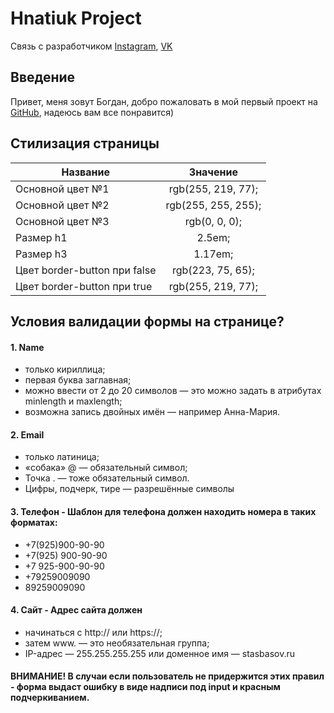 # Hnatiuk Project
Связь с разработчиком
  [Instagram][2], [VK][3]


## Введение
Привет, меня зовут Богдан, добро пожаловать в мой первый проект на [GitHub][1], надеюсь вам все понравится)

## Стилизация страницы
| Название                       | Значение            |
| ------------------------------ |:-------------------:|
| Основной цвет №1               | rgb(255, 219, 77);  |
| Основной цвет №2               | rgb(255, 255, 255); |
| Основной цвет №3               | rgb(0, 0, 0);       |
| Размер h1                      | 2.5em;              |
| Размер h3                      | 1.17em;             |
| Цвет border-button при false   | rgb(223, 75, 65);   |
| Цвет border-button при true    | rgb(255, 219, 77);  |

## Условия валидации формы на странице?
#### 1. Name
- только кириллица;
- первая буква заглавная;
- можно ввести от 2 до 20 символов — это можно задать в атрибутах minlength и maxlength;
- возможна запись двойных имён — например Анна-Мария.

#### 2. Email
- только латиница;
- «собака» @ — обязательный символ;
- Точка . — тоже обязательный символ.
- Цифры, подчерк, тире — разрешённые символы

#### 3. Телефон - Шаблон для телефона должен находить номера в таких форматах:
- +7(925)900-90-90
- +7(925) 900-90-90
- +7 925-900-90-90
- +79259009090
- 89259009090

#### 4. Сайт - Адрес сайта должен
- начинаться с http:// или https://;
- затем www. — это необязательная группа;
- IP-адрес — 255.255.255.255 или доменное имя — stasbasov.ru


#### ВНИМАНИЕ! В случаи если пользователь не придержится этих правил - форма выдаст ошибку в виде надписи под input и красным подчеркиванием.


[1]: https://github.com/
[2]: https://www.instagram.com/bogdoc977
[3]: https://vk.com/bogdoc977